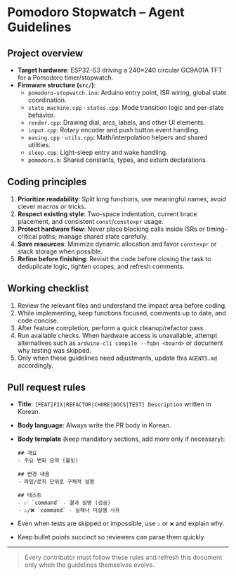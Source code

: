 # Pomodoro Stopwatch – Agent Guidelines

## Project overview

- **Target hardware**: ESP32-S3 driving a 240×240 circular GC9A01A TFT for a Pomodoro timer/stopwatch.
- **Firmware structure (`src/`)**:
  - `pomodoro-stopwatch.ino`: Arduino entry point, ISR wiring, global state coordination.
  - `state_machine.cpp` · `states.cpp`: Mode transition logic and per-state behavior.
  - `render.cpp`: Drawing dial, arcs, labels, and other UI elements.
  - `input.cpp`: Rotary encoder and push button event handling.
  - `easing.cpp` · `utils.cpp`: Math/interpolation helpers and shared utilities.
  - `sleep.cpp`: Light-sleep entry and wake handling.
  - `pomodoro.h`: Shared constants, types, and extern declarations.

## Coding principles

1. **Prioritize readability**: Split long functions, use meaningful names, avoid clever macros or tricks.
2. **Respect existing style**: Two-space indentation, current brace placement, and consistent `const`/`constexpr` usage.
3. **Protect hardware flow**: Never place blocking calls inside ISRs or timing-critical paths; manage shared state carefully.
4. **Save resources**: Minimize dynamic allocation and favor `constexpr` or stack storage when possible.
5. **Refine before finishing**: Revisit the code before closing the task to deduplicate logic, tighten scopes, and refresh comments.

## Working checklist

1. Review the relevant files and understand the impact area before coding.
2. While implementing, keep functions focused, comments up to date, and code concise.
3. After feature completion, perform a quick cleanup/refactor pass.
4. Run available checks. When hardware access is unavailable, attempt alternatives such as `arduino-cli compile --fqbn <board>` or document why testing was skipped.
5. Only when these guidelines need adjustments, update this `AGENTS.md` accordingly.

## Pull request rules

- **Title**: `[FEAT|FIX|REFACTOR|CHORE|DOCS|TEST] Description` written in Korean.
- **Body language**: Always write the PR body in Korean.
- **Body template** (keep mandatory sections, add more only if necessary):

  ```
  ## 개요
  - 주요 변화 요약 (불릿)

  ## 변경 내용
  - 파일/로직 단위로 구체적 설명

  ## 테스트
  - ✅ `command` - 결과 설명 (성공)
  - ⚠️/❌ `command` - 실패나 미실행 사유
  ```

- Even when tests are skipped or impossible, use `⚠️` or `❌` and explain why.
- Keep bullet points succinct so reviewers can parse them quickly.

---

> Every contributor must follow these rules and refresh this document only when the guidelines themselves evolve.

